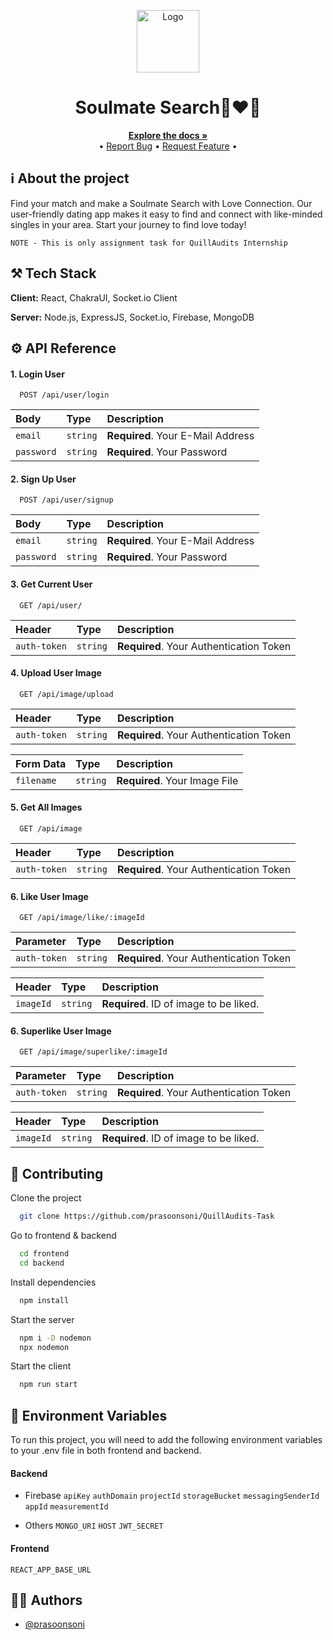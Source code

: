 
<!-- PROJECT LOGO -->
<p align="center">
  <a href="https://github.com/prasoonsoni/QuillAudits-Task">
    <img src="https://cdn-icons-png.flaticon.com/512/6041/6041893.png" alt="Logo" width="100" height="100">
  </a>
  <h1 align="center">Soulmate Search👩‍❤️‍👨</h1>
  <p align="center">
    <a href="https://github.com/prasoonsoni/QuillAudits-Task"><strong>Explore the docs »</strong></a>
    <br />
    •
    <a href="https://github.com/prasoonsoni/QuillAudits-Task/issues">Report Bug</a>
    •
    <a href="https://github.com/prasoonsoni/QuillAudits-Task/issues">Request Feature</a>
    •
  </p>
</p>

## ℹ️ About the project
Find your match and make a Soulmate Search with Love Connection. Our user-friendly dating app makes it easy to find and connect with like-minded singles in your area. Start your journey to find love today!

`NOTE - This is only assignment task for QuillAudits Internship`




## ⚒️ Tech Stack
**Client:** React, ChakraUI, Socket.io Client

**Server:** Node.js, ExpressJS, Socket.io, Firebase, MongoDB


## ⚙️ API Reference

#### 1. Login User

```http
  POST /api/user/login
```

| Body | Type     | Description                |
| :-------- | :------- | :------------------------- |
| `email` | `string` | **Required**. Your E-Mail Address |
| `password` | `string` | **Required**. Your Password |

#### 2. Sign Up User

```http
  POST /api/user/signup
```

| Body | Type     | Description                |
| :-------- | :------- | :------------------------- |
| `email` | `string` | **Required**. Your E-Mail Address |
| `password` | `string` | **Required**. Your Password |

#### 3. Get Current User

```http
  GET /api/user/
```

| Header | Type     | Description                |
| :-------- | :------- | :------------------------- |
| `auth-token` | `string` | **Required**. Your Authentication Token |

#### 4. Upload User Image

```http
  GET /api/image/upload
```

| Header | Type     | Description                |
| :-------- | :------- | :------------------------- |
| `auth-token` | `string` | **Required**. Your Authentication Token |

| Form Data | Type     | Description                |
| :-------- | :------- | :------------------------- |
| `filename` | `string` | **Required**. Your Image File |

#### 5. Get All Images

```http
  GET /api/image
```

| Header | Type     | Description                |
| :-------- | :------- | :------------------------- |
| `auth-token` | `string` | **Required**. Your Authentication Token |

#### 6. Like User Image

```http
  GET /api/image/like/:imageId
```
| Parameter | Type     | Description                |
| :-------- | :------- | :------------------------- |
| `auth-token` | `string` | **Required**. Your Authentication Token |

| Header | Type     | Description                |
| :-------- | :------- | :------------------------- |
| `imageId` | `string` | **Required**. ID of image to be liked. |

#### 6. Superlike User Image

```http
  GET /api/image/superlike/:imageId
```
| Parameter | Type     | Description                |
| :-------- | :------- | :------------------------- |
| `auth-token` | `string` | **Required**. Your Authentication Token |

| Header | Type     | Description                |
| :-------- | :------- | :------------------------- |
| `imageId` | `string` | **Required**. ID of image to be liked. |






## 🤝 Contributing

Clone the project

```bash
  git clone https://github.com/prasoonsoni/QuillAudits-Task
```

Go to frontend & backend

```bash
  cd frontend
  cd backend
```

Install dependencies

```bash
  npm install
```

Start the server

```bash
  npm i -D nodemon
  npx nodemon
```

Start the client

```bash
  npm run start
```


## 🤫 Environment Variables

To run this project, you will need to add the following environment variables to your .env file in both frontend and backend.

#### Backend
- Firebase
`apiKey`
`authDomain`
`projectId`
`storageBucket`
`messagingSenderId`
`appId`
`measurementId`

- Others
`MONGO_URI`
`HOST`
`JWT_SECRET`

#### Frontend
`REACT_APP_BASE_URL`


## 👨‍💻 Authors 

- [@prasoonsoni](https://www.github.com/prasoonsoni)


